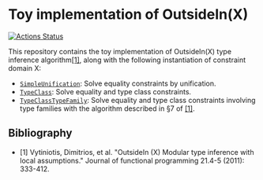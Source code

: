 # Toy implementation of OutsideIn(X)

[![Actions Status](https://github.com/coord-e/impl-outsidein/workflows/CI/badge.svg)](https://github.com/coord-e/impl-outsidein/actions?workflow=CI)

This repository contains the toy implementation of OutsideIn(X) type inference algorithm[[1]](#1), along with the following instantiation of constraint domain X:

- [`SimpleUnification`](src/Language/Simple/ConstraintDomain/SimpleUnification.hs): Solve equality constraints by unification.
- [`TypeClass`](src/Language/Simple/ConstraintDomain/TypeClass.hs): Solve equality and type class constraints.
- [`TypeClassTypeFamily`](src/Language/Simple/ConstraintDomain/TypeClassTypeFamily): Solve equality and type class constraints involving type families with the algorithm described in §7 of [[1]](#1).

## Bibliography

- <a id="1">[1]</a> Vytiniotis, Dimitrios, et al. "OutsideIn (X) Modular type inference with local assumptions." Journal of functional programming 21.4-5 (2011): 333-412.
